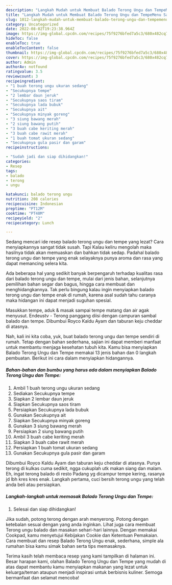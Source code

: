 ```yaml
---
description: "Langkah Mudah untuk Membuat Balado Terong Ungu dan TempeMenu Sahur"
title: "Langkah Mudah untuk Membuat Balado Terong Ungu dan TempeMenu Sahur"
slug: 1012-langkah-mudah-untuk-membuat-balado-terong-ungu-dan-tempemenu-sahur
category: Uncategorized
date: 2022-08-02T19:23:38.964Z
image: https://img-global.cpcdn.com/recipes/75f9276bfed7a5c3/680x482cq70/balado-terong-ungu-dan-tempe-foto-resep-utama.jpg
hideToc: false
enableToc: true
enableTocContent: false
thumbnail: https://img-global.cpcdn.com/recipes/75f9276bfed7a5c3/680x482cq70/balado-terong-ungu-dan-tempe-foto-resep-utama.jpg
cover: https://img-global.cpcdn.com/recipes/75f9276bfed7a5c3/680x482cq70/balado-terong-ungu-dan-tempe-foto-resep-utama.jpg
author: Admin
authorAv: notfound
ratingvalue: 3.5
reviewcount: 3
recipeingredient:
- "1 buah terong ungu ukuran sedang"
- "Secukupnya tempe"
- "2 lembar daun jeruk"
- "Secukupnya saos tiram"
- "Secukupnya lada bubuk"
- "Secukupnya ait"
- "Secukupnya minyak goreng"
- "3 siung bawang merah"
- "2 siung bawang putih"
- "3 buah cabe keriting merah"
- "3 buah cabe rawit merah"
- "1 buah tomat ukuran sedang"
- "Secukupnya gula pasir dan garam"
recipeinstructions:

- "Sudah jadi dan siap dihidangkan!"
categories:
- Resep
tags:
- balado
- terong
- ungu

katakunci: balado terong ungu 
nutrition: 208 calories
recipecuisine: Indonesian
preptime: "PT12M"
cooktime: "PT40M"
recipeyield: "2"
recipecategory: Lunch

---
```



Sedang mencari ide resep balado terong ungu dan tempe yang lezat? Cara menyiapkannya sangat tidak susah. Tapi Kalau keliru mengolah maka hasilnya tidak akan memuaskan dan bahkan tidak sedap. Padahal balado terong ungu dan tempe yang enak selayaknya punya aroma dan rasa yang dapat memancing selera kita.


Ada beberapa hal yang sedikit banyak berpengaruh terhadap kualitas rasa dari balado terong ungu dan tempe, mulai dari jenis bahan, selanjutnya pemilihan bahan segar dan bagus, hingga cara membuat dan menghidangkannya. Tak perlu bingung kalau ingin menyiapkan balado terong ungu dan tempe enak di rumah, karena asal sudah tahu caranya maka hidangan ini dapat menjadi suguhan spesial.

Masukkan tempe, aduk &amp; masak sampai tempe matang dan air agak menyusut. Endeustv - Terong panggang diisi dengan campuran sambal balado dan tempe. Dibumbui Royco Kaldu Ayam dan taburan keju cheddar di atasnya.


Nah, kali ini kita coba, yuk, buat balado terong ungu dan tempe sendiri di rumah. Tetap dengan bahan sederhana, sajian ini dapat memberi manfaat untuk membantu menjaga kesehatan tubuh kita. Kamu bisa menyiapkan Balado Terong Ungu dan Tempe memakai 13 jenis bahan dan 0 langkah pembuatan. Berikut ini cara dalam menyiapkan hidangannya.

<!--inarticleads1-->

##### Bahan-bahan dan bumbu yang harus ada dalam menyiapkan Balado Terong Ungu dan Tempe:

1. Ambil 1 buah terong ungu ukuran sedang
1. Sediakan Secukupnya tempe
1. Siapkan 2 lembar daun jeruk
1. Siapkan Secukupnya saos tiram
1. Persiapkan Secukupnya lada bubuk
1. Gunakan Secukupnya ait
1. Siapkan Secukupnya minyak goreng
1. Gunakan 3 siung bawang merah
1. Persiapkan 2 siung bawang putih
1. Ambil 3 buah cabe keriting merah
1. Siapkan 3 buah cabe rawit merah
1. Persiapkan 1 buah tomat ukuran sedang
1. Gunakan Secukupnya gula pasir dan garam


Dibumbui Royco Kaldu Ayam dan taburan keju cheddar di atasnya. Punya terong di kulkas cuma sedikit, ngga cukuplah utk makan siang dan malam. Eh, ingat terong balado di resto Padang yg dicampur tempe kering, rasanya jd lbh kres kres enak. Langkah pertama, cuci bersih terong ungu yang telah anda beli atau persiapkan. 

<!--inarticleads2-->

##### Langkah-langkah untuk memasak Balado Terong Ungu dan Tempe:


1. Selesai dan siap dihidangkan!

Jika sudah, potong terong dengan arah menyerong. Potong dengan ketebalan sesuai dengan yang anda inginkan. Lihat juga cara membuat Terong ungu balado dan masakan sehari-hari lainnya. Dengan memakai Cookpad, kamu menyetujui Kebijakan Cookie dan Ketentuan Pemakaian. Cara membuat dan resep Balado Terong Ungu enak, sederhana, simple ala rumahan bisa kamu simak bahan serta tips memasaknya. 

Terima kasih telah membaca resep yang kami tampilkan di halaman ini. Besar harapan kami, olahan Balado Terong Ungu dan Tempe yang mudah di atas dapat membantu kamu menyiapkan makanan yang lezat untuk keluarga/teman ataupun menjadi inspirasi untuk berbisnis kuliner. Semoga bermanfaat dan selamat mencoba!
